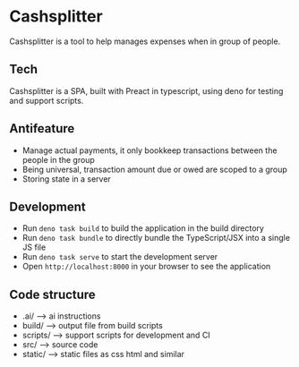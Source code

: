 # Cashsplitter 

Cashsplitter is a tool to help manages expenses when in group of people. 


## Tech

Cashsplitter is a SPA, built with Preact in typescript, using deno for testing and support scripts.

## Antifeature

* Manage actual payments, it only bookkeep transactions between the people in the group
* Being universal, transaction amount due or owed are scoped to a group
* Storing state in a server

## Development

* Run `deno task build` to build the application in the build directory
* Run `deno task bundle` to directly bundle the TypeScript/JSX into a single JS file
* Run `deno task serve` to start the development server
* Open `http://localhost:8000` in your browser to see the application

## Code structure

* .ai/ --> ai instructions
* build/ --> output file from build scripts
* scripts/ --> support scripts for development and CI
* src/ --> source code
* static/ --> static files as css html and similar
